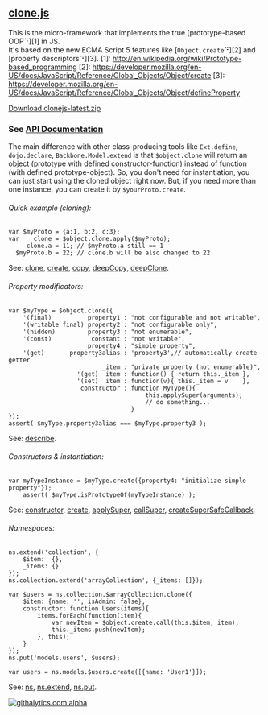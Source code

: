 ## [clone.js][]

This is the micro-framework that implements the true [prototype-based OOP⠙][1] in JS.  
It's based on the new ECMA Script 5 features like [`Object.create`⠙][2] and [property descriptors⠙][3].
  [1]: http://en.wikipedia.org/wiki/Prototype-based_programming
  [2]: https://developer.mozilla.org/en-US/docs/JavaScript/Reference/Global_Objects/Object/create
  [3]: https://developer.mozilla.org/en-US/docs/JavaScript/Reference/Global_Objects/Object/defineProperty

[Download clonejs-latest.zip](http://github.com/quadroid/clonejs/archive/master.zip)

### See [API Documentation](http://quadroid.github.com/clonejs/symbols/%24object.html)

The main difference with other class-producing tools like `Ext.define`, `dojo.declare`, `Backbone.Model.extend`
is that `$object.clone` will return an object (prototype with defined constructor-function) instead of function (with defined prototype-object). So, you don't need for instantiation, you can just start using the cloned object right now. But, if you need more than one instance, you can create it by `$yourProto.create`.


###### Quick example (cloning):

    var $myProto = {a:1, b:2, c:3};
    var    clone = $object.clone.apply($myProto);
         clone.a = 11; // $myProto.a still == 1
      $myProto.b = 22; // clone.b will be also changed to 22

See: [clone][], [create][], [copy][], [deepCopy][], [deepClone][].

###### Property modificators:

    var $myType = $object.clone({
        '(final)          property1': "not configurable and not writable",
        '(writable final) property2': "not configurable only",
        '(hidden)         property3': "not enumerable",
        '(const)           constant': "not writable",
                          property4 : "simple property",
        '(get)       property3alias': 'property3',// automatically create getter
                              _item : "private property (not enumerable)",
                       '(get)  item': function() { return this._item },
                       '(set)  item': function(v){ this._item = v    },
                        constructor : function MyType(){
                                          this.applySuper(arguments);
                                          // do something...
                                      }
    });
    assert( $myType.property3alias === $myType.property3 );

See: [describe][].

###### Constructors & instantiation:

    var myTypeInstance = $myType.create({property4: "initialize simple property"});
        assert( $myType.isPrototypeOf(myTypeInstance) );

See: [constructor][], [create][], [applySuper][], [callSuper][], [createSuperSafeCallback][].

###### Namespaces:

    ns.extend('collection', {
        $item:  {},
        _items: {}
    });
    ns.collection.extend('arrayCollection', {_items: []});
    
    var $users = ns.collection.$arrayCollection.clone({
        $item: {name: '', isAdmin: false},
        constructor: function Users(items){
            items.forEach(function(item){
                var newItem = $object.create.call(this.$item, item);
                this._items.push(newItem);
            }, this);
        }
    });
    ns.put('models.users', $users);

    var users = ns.models.$users.create([{name: 'User1'}]);

See: [ns][], [ns.extend][], [ns.put][].

[clone.js]:    http://quadroid.github.com/clonejs/
[$object]:     http://quadroid.github.com/clonejs/symbols/%24object.html

[clone]:       http://quadroid.github.com/clonejs/symbols/%24object.html#clone
[create]:      http://quadroid.github.com/clonejs/symbols/%24object.html#create
[copy]:        http://quadroid.github.com/clonejs/symbols/%24object.html#copy
[deepCopy]:    http://quadroid.github.com/clonejs/symbols/%24object.html#deepCopy
[deepClone]:   http://quadroid.github.com/clonejs/symbols/%24object.html#deepClone
[describe]:    http://quadroid.github.com/clonejs/symbols/%24object.html#.describe
[constructor]: http://quadroid.github.com/clonejs/symbols/%24object.html#constructor
[applySuper]:  http://quadroid.github.com/clonejs/symbols/%24object.html#applySuper
[callSuper]:   http://quadroid.github.com/clonejs/symbols/%24object.html#callSuper
[createSuperSafeCallback]: http://quadroid.github.com/clonejs/symbols/%24object.html#createSuperSafeCallback

[ns]:          http://quadroid.github.com/clonejs/symbols/ns.html
[ns.extend]:   http://quadroid.github.com/clonejs/symbols/ns.html#extend
[ns.put]:      http://quadroid.github.com/clonejs/symbols/ns.html#put


[![githalytics.com alpha](https://cruel-carlota.pagodabox.com/3110be9614da5cb337ebd483c187010f "githalytics.com")](http://githalytics.com/quadroid/clonejs)